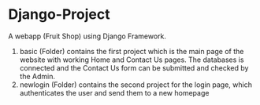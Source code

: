 # Django-Project
A webapp (Fruit Shop) using Django Framework. 
1. basic (Folder) contains the first project which is the main page of the website with working Home and Contact Us pages. 
The databases is connected and the Contact Us form can be submitted and checked by the Admin.
2. newlogin (Folder) contains the second project for the login page, which authenticates the user and send them to a new homepage 
